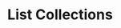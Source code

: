 ---
title: List Collections
excerpt: Retrieve a paginated, filtered list of Collections
api:
  file: api_gateway_swagger.json
  operationId: post_api-v2-collections
hidden: false
---